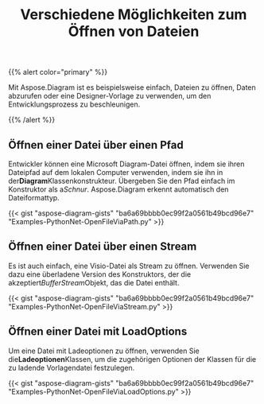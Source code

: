 ﻿---
title: Verschiedene Möglichkeiten zum Öffnen von Dateien
type: docs
weight: 10
url: /de/python-net/different-ways-to-open-files/
---
{{% alert color="primary" %}}

Mit Aspose.Diagram ist es beispielsweise einfach, Dateien zu öffnen, Daten abzurufen oder eine Designer-Vorlage zu verwenden, um den Entwicklungsprozess zu beschleunigen.

{{% /alert %}}

## **Öffnen einer Datei über einen Pfad**

 Entwickler können eine Microsoft Diagram-Datei öffnen, indem sie ihren Dateipfad auf dem lokalen Computer verwenden, indem sie ihn in der**Diagram**Klassenkonstrukteur. Übergeben Sie den Pfad einfach im Konstruktor als a*Schnur*. Aspose.Diagram erkennt automatisch den Dateiformattyp.

{{< gist "aspose-diagram-gists" "ba6a69bbbb0ec99f2a0561b49bcd96e7" "Examples-PythonNet-OpenFileViaPath.py" >}}

## **Öffnen einer Datei über einen Stream**

 Es ist auch einfach, eine Visio-Datei als Stream zu öffnen. Verwenden Sie dazu eine überladene Version des Konstruktors, der die akzeptiert*BufferStream*Objekt, das die Datei enthält.

{{< gist "aspose-diagram-gists" "ba6a69bbbb0ec99f2a0561b49bcd96e7" "Examples-PythonNet-OpenFileViaStream.py" >}}

## **Öffnen einer Datei mit LoadOptions**

 Um eine Datei mit Ladeoptionen zu öffnen, verwenden Sie die**Ladeoptionen**Klassen, um die zugehörigen Optionen der Klassen für die zu ladende Vorlagendatei festzulegen.

{{< gist "aspose-diagram-gists" "ba6a69bbbb0ec99f2a0561b49bcd96e7" "Examples-PythonNet-OpenFileViaLoadOptions.py" >}}

